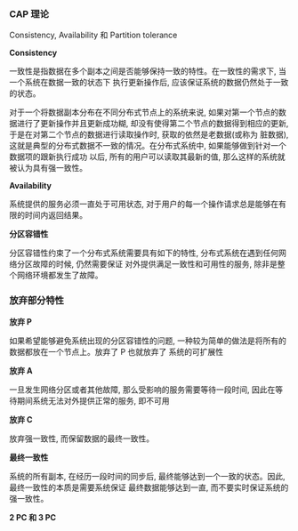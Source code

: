 ### CAP 理论



Consistency, Availability 和 Partition tolerance

**Consistency**

一致性是指数据在多个副本之间是否能够保持一致的特性。在一致性的需求下, 当一个系统在数据一致的状态下
执行更新操作后, 应该保证系统的数据仍然处于一致的状态。

对于一个将数据副本分布在不同分布式节点上的系统来说, 如果对第一个节点的数据进行了更新操作并且更新成功糊, 
却没有使得第二个节点的数据得到相应的更新, 于是在对第二个节点的数据进行读取操作时, 获取的依然是老数据(或称为
脏数据), 这就是典型的分布式数据不一致的情况。在分布式系统中, 如果能够做到针对一个数据项的跟新执行成功
以后, 所有的用户可以读取其最新的值, 那么这样的系统就被认为具有强一致性。

**Availability**

系统提供的服务必须一直处于可用状态, 对于用户的每一个操作请求总是能够在有限的时间内返回结果。

**分区容错性**

分区容错性约束了一个分布式系统需要具有如下的特性, 分布式系统在遇到任何网络分区故障的时候, 仍然需要保证
对外提供满足一致性和可用性的服务, 除非是整个网络环境都发生了故障。

### 放弃部分特性

**放弃 P**

如果希望能够避免系统出现的分区容错性的问题, 一种较为简单的做法是将所有的数据都放在一个节点上。放弃了 P 也就放弃了
系统的可扩展性

**放弃 A**

一旦发生网络分区或者其他故障, 那么受影响的服务需要等待一段时间, 因此在等待期间系统无法对外提供正常的服务, 即不可用

**放弃 C**

放弃强一致性, 而保留数据的最终一致性。

**最终一致性**

系统的所有副本, 在经历一段时间的同步后, 最终能够达到一个一致的状态。因此, 最终一致性的本质是需要系统保证
最终数据能够达到一直, 而不要实时保证系统的强一致性。

**2 PC 和 3 PC**

